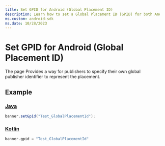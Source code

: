 ```yaml
---
title: Set GPID for Android (Global Placement ID)
description: Learn how to set a Global Placement ID (GPID) for both Android platform, with code samples to assist in your app development.
ms.custom: android-sdk
ms.date: 10/28/2023
---
```


# Set GPID for Android (Global Placement ID)

The page Provides a way for publishers to specify their own global publisher identifier to represent the placement.

## Example

### [Java](#tab/java1)

```java
banner.setGpid("Test_GlobalPlacementId");
```

### [Kotlin](#tab/kotlin1)

```kotlin
banner.gpid = "Test_GlobalPlacementId"
```
